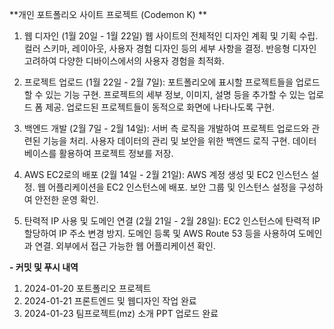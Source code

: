 **개인 포트폴리오 사이트 프로젝트 (Codemon K)
**

1. 웹 디자인 (1월 20일 - 1월 22일)
웹 사이트의 전체적인 디자인 계획 및 기획 수립.
컬러 스키마, 레이아웃, 사용자 경험 디자인 등의 세부 사항을 결정.
반응형 디자인 고려하여 다양한 디바이스에서의 사용자 경험을 최적화.

2. 프로젝트 업로드 (1월 22일 - 2월 7일):
포트폴리오에 표시할 프로젝트들을 업로드할 수 있는 기능 구현.
프로젝트의 세부 정보, 이미지, 설명 등을 추가할 수 있는 업로드 폼 제공.
업로드된 프로젝트들이 동적으로 화면에 나타나도록 구현.

3. 백엔드 개발 (2월 7일 - 2월 14일):
서버 측 로직을 개발하여 프로젝트 업로드와 관련된 기능을 처리.
사용자 데이터의 관리 및 보안을 위한 백엔드 로직 구현.
데이터베이스를 활용하여 프로젝트 정보를 저장.

4. AWS EC2로의 배포 (2월 14일 - 2월 21일):
AWS 계정 생성 및 EC2 인스턴스 설정.
웹 어플리케이션을 EC2 인스턴스에 배포.
보안 그룹 및 인스턴스 설정을 구성하여 안전한 운영 확인.

5. 탄력적 IP 사용 및 도메인 연결 (2월 21일 - 2월 28일):
EC2 인스턴스에 탄력적 IP 할당하여 IP 주소 변경 방지.
도메인 등록 및 AWS Route 53 등을 사용하여 도메인과 연결.
외부에서 접근 가능한 웹 어플리케이션 확인.

**- 커밋 및 푸시 내역**
1) 2024-01-20 포트폴리오 프로젝트 <br>
2) 2024-01-21 프론트엔드 및 웹디자인 작업 완료  <br>
3) 2024-01-23 팀프로젝트(mz) 소개 PPT 업로드 완료<br>
